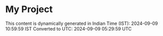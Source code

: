 # My Project

This content is dynamically generated in Indian Time (IST): 2024-09-09 10:59:59 IST
Converted to UTC: 2024-09-09 05:29:59 UTC
